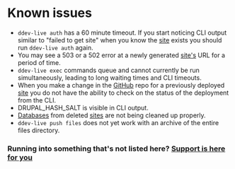 # Known issues
* `ddev-live auth` has a 60 minute timeout. If you start noticing CLI output similar to "failed to get site" when you know the [site](sites.md) exists you should run `ddev-live auth` again.
* You may see a 503 or a 502 error at a newly generated [site's](sites.md) URL for a period of time.
* `ddev-live exec` commands queue and cannot currently be run simultaneously, leading to long waiting times and CLI timeouts.
* When you make a change in the [GitHub](github.md) repo for a previously deployed [site](sites.md) you do not have the ability to check on the status of the deployment from the CLI.
* DRUPAL_HASH_SALT is visible in CLI output.
* [Databases](databases.md) from deleted [sites](sites.md) are not being cleaned up properly.
* `ddev-live push files` does not yet work with an archive of the entire files directory.

### Running into something that's not listed here? [Support is here for you](https://docs.ddev.com/support/)

